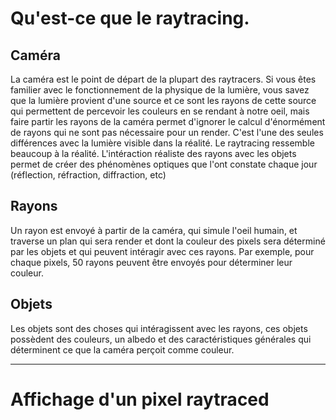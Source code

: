 # Qu'est-ce que le raytracing.

## Caméra

La caméra est le point de départ de la plupart des raytracers. Si vous êtes familier avec le fonctionnement de la physique de la lumière, vous savez que la lumière provient d'une source et ce sont les rayons de cette source
qui permettent de percevoir les couleurs en se rendant à notre oeil, mais faire partir les rayons de la caméra permet d'ignorer le calcul d'énormément de rayons qui ne sont pas nécessaire pour un render. C'est l'une des seules différences
avec la lumière visible dans la réalité. Le raytracing ressemble beaucoup à la réalité. L'intéraction réaliste des rayons avec les objets permet de créer des phénomènes optiques que l'ont constate chaque jour (réflection, réfraction, diffraction, etc)

## Rayons

Un rayon est envoyé à partir de la caméra, qui simule l'oeil humain, et traverse un plan qui sera render et dont la couleur des pixels sera déterminé par les objets et qui peuvent intéragir avec
ces rayons. Par exemple, pour chaque pixels, 50 rayons peuvent être envoyés pour déterminer leur couleur.

## Objets

Les objets sont des choses qui intéragissent avec les rayons, ces objets possèdent des couleurs, un albedo et des caractéristiques générales qui déterminent ce que la caméra perçoit comme couleur.

<hr/>

# Affichage d'un pixel raytraced

##
